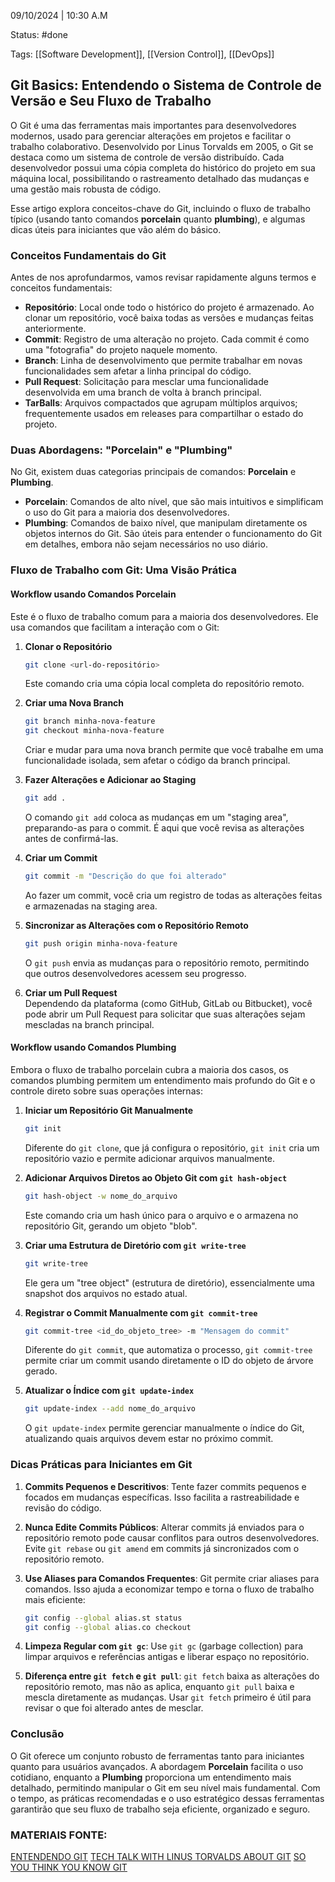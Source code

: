 09/10/2024 | 10:30 A.M

Status: #done 

Tags: [[Software Development]], [[Version Control]], [[DevOps]]
## Git Basics: Entendendo o Sistema de Controle de Versão e Seu Fluxo de Trabalho

O Git é uma das ferramentas mais importantes para desenvolvedores modernos, usado para gerenciar alterações em projetos e facilitar o trabalho colaborativo. Desenvolvido por Linus Torvalds em 2005, o Git se destaca como um sistema de controle de versão distribuído. Cada desenvolvedor possui uma cópia completa do histórico do projeto em sua máquina local, possibilitando o rastreamento detalhado das mudanças e uma gestão mais robusta de código.

Esse artigo explora conceitos-chave do Git, incluindo o fluxo de trabalho típico (usando tanto comandos **porcelain** quanto **plumbing**), e algumas dicas úteis para iniciantes que vão além do básico.

### Conceitos Fundamentais do Git

Antes de nos aprofundarmos, vamos revisar rapidamente alguns termos e conceitos fundamentais:

- **Repositório**: Local onde todo o histórico do projeto é armazenado. Ao clonar um repositório, você baixa todas as versões e mudanças feitas anteriormente.
- **Commit**: Registro de uma alteração no projeto. Cada commit é como uma "fotografia" do projeto naquele momento.
- **Branch**: Linha de desenvolvimento que permite trabalhar em novas funcionalidades sem afetar a linha principal do código.
- **Pull Request**: Solicitação para mesclar uma funcionalidade desenvolvida em uma branch de volta à branch principal.
- **TarBalls**: Arquivos compactados que agrupam múltiplos arquivos; frequentemente usados em releases para compartilhar o estado do projeto.

### Duas Abordagens: "Porcelain" e "Plumbing"

No Git, existem duas categorias principais de comandos: **Porcelain** e **Plumbing**.

- **Porcelain**: Comandos de alto nível, que são mais intuitivos e simplificam o uso do Git para a maioria dos desenvolvedores.
- **Plumbing**: Comandos de baixo nível, que manipulam diretamente os objetos internos do Git. São úteis para entender o funcionamento do Git em detalhes, embora não sejam necessários no uso diário.

### Fluxo de Trabalho com Git: Uma Visão Prática

#### Workflow usando Comandos Porcelain

Este é o fluxo de trabalho comum para a maioria dos desenvolvedores. Ele usa comandos que facilitam a interação com o Git:

1. **Clonar o Repositório**  
   ```bash
   git clone <url-do-repositório>
   ```
   Este comando cria uma cópia local completa do repositório remoto.

2. **Criar uma Nova Branch**  
   ```bash
   git branch minha-nova-feature
   git checkout minha-nova-feature
   ```
   Criar e mudar para uma nova branch permite que você trabalhe em uma funcionalidade isolada, sem afetar o código da branch principal.

3. **Fazer Alterações e Adicionar ao Staging**  
   ```bash
   git add .
   ```
   O comando `git add` coloca as mudanças em um "staging area", preparando-as para o commit. É aqui que você revisa as alterações antes de confirmá-las.

4. **Criar um Commit**  
   ```bash
   git commit -m "Descrição do que foi alterado"
   ```
   Ao fazer um commit, você cria um registro de todas as alterações feitas e armazenadas na staging area.

5. **Sincronizar as Alterações com o Repositório Remoto**  
   ```bash
   git push origin minha-nova-feature
   ```
   O `git push` envia as mudanças para o repositório remoto, permitindo que outros desenvolvedores acessem seu progresso.

6. **Criar um Pull Request**  
   Dependendo da plataforma (como GitHub, GitLab ou Bitbucket), você pode abrir um Pull Request para solicitar que suas alterações sejam mescladas na branch principal.

#### Workflow usando Comandos Plumbing

Embora o fluxo de trabalho porcelain cubra a maioria dos casos, os comandos plumbing permitem um entendimento mais profundo do Git e o controle direto sobre suas operações internas:

1. **Iniciar um Repositório Git Manualmente**
   ```bash
   git init
   ```
   Diferente do `git clone`, que já configura o repositório, `git init` cria um repositório vazio e permite adicionar arquivos manualmente.

2. **Adicionar Arquivos Diretos ao Objeto Git com `git hash-object`**
   ```bash
   git hash-object -w nome_do_arquivo
   ```
   Este comando cria um hash único para o arquivo e o armazena no repositório Git, gerando um objeto "blob".

3. **Criar uma Estrutura de Diretório com `git write-tree`**
   ```bash
   git write-tree
   ```
   Ele gera um "tree object" (estrutura de diretório), essencialmente uma snapshot dos arquivos no estado atual.

4. **Registrar o Commit Manualmente com `git commit-tree`**
   ```bash
   git commit-tree <id_do_objeto_tree> -m "Mensagem do commit"
   ```
   Diferente do `git commit`, que automatiza o processo, `git commit-tree` permite criar um commit usando diretamente o ID do objeto de árvore gerado.

5. **Atualizar o Índice com `git update-index`**
   ```bash
   git update-index --add nome_do_arquivo
   ```
   O `git update-index` permite gerenciar manualmente o índice do Git, atualizando quais arquivos devem estar no próximo commit.

### Dicas Práticas para Iniciantes em Git

1. **Commits Pequenos e Descritivos**: Tente fazer commits pequenos e focados em mudanças específicas. Isso facilita a rastreabilidade e revisão do código.

2. **Nunca Edite Commits Públicos**: Alterar commits já enviados para o repositório remoto pode causar conflitos para outros desenvolvedores. Evite `git rebase` ou `git amend` em commits já sincronizados com o repositório remoto.

3. **Use Aliases para Comandos Frequentes**: Git permite criar aliases para comandos. Isso ajuda a economizar tempo e torna o fluxo de trabalho mais eficiente:
   ```bash
   git config --global alias.st status
   git config --global alias.co checkout
   ```

4. **Limpeza Regular com `git gc`**: Use `git gc` (garbage collection) para limpar arquivos e referências antigas e liberar espaço no repositório.

5. **Diferença entre `git fetch` e `git pull`**: `git fetch` baixa as alterações do repositório remoto, mas não as aplica, enquanto `git pull` baixa e mescla diretamente as mudanças. Usar `git fetch` primeiro é útil para revisar o que foi alterado antes de mesclar.

### Conclusão

O Git oferece um conjunto robusto de ferramentas tanto para iniciantes quanto para usuários avançados. A abordagem **Porcelain** facilita o uso cotidiano, enquanto a **Plumbing** proporciona um entendimento mais detalhado, permitindo manipular o Git em seu nível mais fundamental. Com o tempo, as práticas recomendadas e o uso estratégico dessas ferramentas garantirão que seu fluxo de trabalho seja eficiente, organizado e seguro.

### MATERIAIS FONTE:
[ENTENDENDO GIT](https://www.youtube.com/watch?v=6Czd1Yetaac)
[TECH TALK WITH LINUS TORVALDS ABOUT GIT](https://www.youtube.com/watch?v=MjIPv8a0hU8)
[SO YOU THINK YOU KNOW GIT]()
